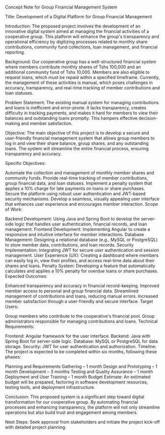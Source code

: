 Concept Note for Group Financial Management System

Title: Development of a Digital Platform for Group Financial Management

Introduction: The proposed project involves the development of an innovative digital system aimed at managing the financial activities of a cooperative group. This platform will enhance the group's transparency and operational efficiency by digitizing processes related to monthly share contributions, community fund collections, loan management, and financial reporting.

Background: Our cooperative group has a well-structured financial system where members contribute monthly shares of Tshs 100,000 and an additional community fund of Tshs 10,000. Members are also eligible to request loans, which must be repaid within a specified timeframe. Currently, the management of these activities is manual, which poses challenges in accuracy, transparency, and real-time tracking of member contributions and loan statuses.

Problem Statement: The existing manual system for managing contributions and loans is inefficient and error-prone. It lacks transparency, creates difficulty in tracking payments, and makes it hard for members to view their balances and outstanding loans promptly. This hampers effective decision-making and member satisfaction.

Objective: The main objective of this project is to develop a secure and user-friendly financial management system that allows group members to log in and view their share balance, group shares, and any outstanding loans. The system will streamline the entire financial process, ensuring transparency and accuracy.

Specific Objectives:

Automate the collection and management of monthly member shares and community funds.
Provide real-time tracking of member contributions, group financial data, and loan statuses.
Implement a penalty system that applies a 10% charge for late payments on loans or share purchases.
Secure the platform using robust user authentication and JWT-based security mechanisms.
Develop a seamless, visually appealing user interface that enhances user experience and encourages member interaction.
Scope of Work:

Backend Development: Using Java and Spring Boot to develop the server-side logic that handles user authentication, financial records, and loan management.
Frontend Development: Implementing Angular to create a responsive and intuitive interface for member interactions.
Database Management: Designing a relational database (e.g., MySQL or PostgreSQL) to store member data, contributions, and loan records.
Security Implementation: Integrating JWT for secure user authentication and session management.
User Experience (UX): Creating a dashboard where members can easily log in, view their profiles, and access real-time data about their shares and loans.
Penalty System: Developing a feature that automatically calculates and applies a 10% penalty for overdue loans or share purchases.
Expected Outcomes:

Enhanced transparency and accuracy in financial record-keeping.
Improved member access to personal and group financial data.
Streamlined management of contributions and loans, reducing manual errors.
Increased member satisfaction through a user-friendly and secure interface.
Target Users:

Group members who contribute to the cooperative's financial pool.
Group administrators responsible for managing contributions and loans.
Technical Requirements:

Frontend: Angular framework for the user interface.
Backend: Java with Spring Boot for server-side logic.
Database: MySQL or PostgreSQL for data storage.
Security: JWT for user authentication and authorization.
Timeline: The project is expected to be completed within six months, following these phases:

Planning and Requirements Gathering – 1 month
Design and Prototyping – 1 month
Development – 3 months
Testing and Quality Assurance – 1 month
Deployment and User Training – 1 month
Budget Estimate: An estimated budget will be prepared, factoring in software development resources, testing tools, and deployment infrastructure.

Conclusion: This proposed system is a significant step toward digital transformation for our cooperative group. By automating financial processes and enhancing transparency, the platform will not only streamline operations but also build trust and engagement among members.

Next Steps: Seek approval from stakeholders and initiate the project kick-off with detailed project planning.
